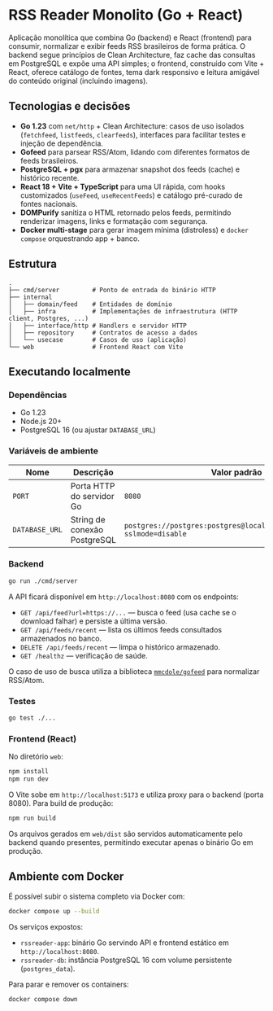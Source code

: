 # RSS Reader Monolito (Go + React)

Aplicação monolítica que combina Go (backend) e React (frontend) para consumir, normalizar e exibir feeds RSS brasileiros de forma prática. O backend segue princípios de Clean Architecture, faz cache das consultas em PostgreSQL e expõe uma API simples; o frontend, construído com Vite + React, oferece catálogo de fontes, tema dark responsivo e leitura amigável do conteúdo original (incluindo imagens).

## Tecnologias e decisões

- **Go 1.23** com `net/http` + Clean Architecture: casos de uso isolados (`fetchfeed`, `listfeeds`, `clearfeeds`), interfaces para facilitar testes e injeção de dependência.
- **Gofeed** para parsear RSS/Atom, lidando com diferentes formatos de feeds brasileiros.
- **PostgreSQL + pgx** para armazenar snapshot dos feeds (cache) e histórico recente.
- **React 18 + Vite + TypeScript** para uma UI rápida, com hooks customizados (`useFeed`, `useRecentFeeds`) e catálogo pré-curado de fontes nacionais.
- **DOMPurify** sanitiza o HTML retornado pelos feeds, permitindo renderizar imagens, links e formatação com segurança.
- **Docker multi-stage** para gerar imagem mínima (distroless) e `docker compose` orquestrando app + banco.

## Estrutura

```
.
├── cmd/server         # Ponto de entrada do binário HTTP
├── internal
│   ├── domain/feed    # Entidades de domínio
│   ├── infra          # Implementações de infraestrutura (HTTP client, Postgres, ...)
│   ├── interface/http # Handlers e servidor HTTP
│   ├── repository     # Contratos de acesso a dados
│   └── usecase        # Casos de uso (aplicação)
└── web                # Frontend React com Vite
```

## Executando localmente

### Dependências

- Go 1.23
- Node.js 20+
- PostgreSQL 16 (ou ajustar `DATABASE_URL`)

### Variáveis de ambiente

| Nome | Descrição | Valor padrão |
|------|-----------|--------------|
| `PORT` | Porta HTTP do servidor Go | `8080` |
| `DATABASE_URL` | String de conexão PostgreSQL | `postgres://postgres:postgres@localhost:5432/rssreader?sslmode=disable` |

### Backend

```bash
go run ./cmd/server
```

A API ficará disponível em `http://localhost:8080` com os endpoints:

- `GET /api/feed?url=https://...` — busca o feed (usa cache se o download falhar) e persiste a última versão.
- `GET /api/feeds/recent` — lista os últimos feeds consultados armazenados no banco.
- `DELETE /api/feeds/recent` — limpa o histórico armazenado.
- `GET /healthz` — verificação de saúde.

O caso de uso de busca utiliza a biblioteca [`mmcdole/gofeed`](https://github.com/mmcdole/gofeed) para normalizar RSS/Atom.

### Testes

```bash
go test ./...
```

### Frontend (React)

No diretório `web`:

```bash
npm install
npm run dev
```

O Vite sobe em `http://localhost:5173` e utiliza proxy para o backend (porta 8080). Para build de produção:

```bash
npm run build
```

Os arquivos gerados em `web/dist` são servidos automaticamente pelo backend quando presentes, permitindo executar apenas o binário Go em produção.

## Ambiente com Docker

É possível subir o sistema completo via Docker com:

```bash
docker compose up --build
```

Os serviços expostos:

- `rssreader-app`: binário Go servindo API e frontend estático em `http://localhost:8080`.
- `rssreader-db`: instância PostgreSQL 16 com volume persistente (`postgres_data`).

Para parar e remover os containers:

```bash
docker compose down
```
